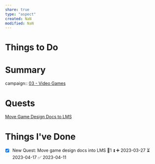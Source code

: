 ```yaml
---
share: true
type: "aspect"
created: NaN 
modified: NaN
---
```

 
# Things to Do

# Summary
campaign:: [03 - Video Games](./03%20-%20Video%20Games.md)
# Quests
[Move Game Design Docs to LMS](./Move%20Game%20Design%20Docs%20to%20LMS.md)
# Things I've Done
- [x] New Quest: Move game design docs into LMS 🥄1 ⏫ ➕ 2023-03-27 ⏳ 2023-04-17 ✅ 2023-04-11
